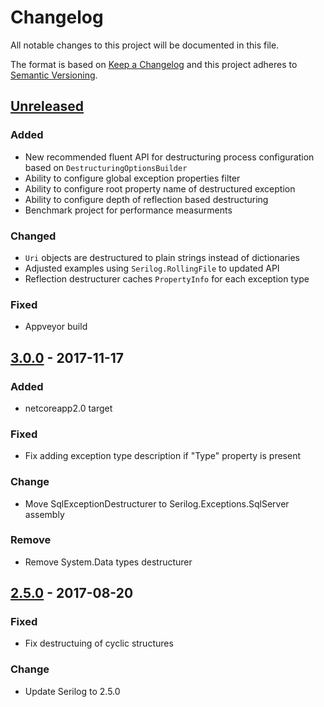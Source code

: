# Changelog
All notable changes to this project will be documented in this file.

The format is based on [Keep a Changelog](http://keepachangelog.com/en/1.0.0/)
and this project adheres to [Semantic Versioning](http://semver.org/spec/v2.0.0.html).

## [Unreleased]
### Added
- New recommended fluent API for destructuring process configuration based on `DestructuringOptionsBuilder`
- Ability to configure global exception properties filter
- Ability to configure root property name of destructured exception
- Ability to configure depth of reflection based destructuring
- Benchmark project for performance measurments

### Changed
- `Uri` objects are destructured to plain strings instead of dictionaries
- Adjusted examples using `Serilog.RollingFile` to updated API
- Reflection destructurer caches `PropertyInfo` for each exception type

### Fixed
- Appveyor build

## [3.0.0] - 2017-11-17

### Added
- netcoreapp2.0 target

### Fixed
- Fix adding exception type description if "Type" property is present

### Change
- Move SqlExceptionDestructurer to Serilog.Exceptions.SqlServer assembly

### Remove
- Remove System.Data types destructurer

## [2.5.0] - 2017-08-20

### Fixed
- Fix destructuing of cyclic structures

### Change
- Update Serilog to 2.5.0

[Unreleased]: https://github.com/RehanSaeed/Serilog.Exceptions/compare/Serilog.Exceptions.3.0.0...HEAD
[3.0.0]: https://github.com/RehanSaeed/Serilog.Exceptions/compare/Serilog.Exceptions.2.5.0...Serilog.Exceptions.3.0.0
[2.5.0]: https://github.com/RehanSaeed/Serilog.Exceptions/compare/2.4.1...Serilog.Exceptions.2.5.0